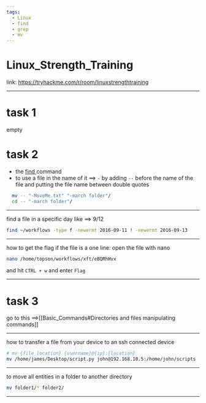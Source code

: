 ```yaml
---
tags:
  - Linux
  - find
  - grep
  - mv
---
```


# Linux_Strength_Training

link: https://tryhackme.com/r/room/linuxstrengthtraining

---

# task 1
empty
# task 2

* the [find ](../Linux_basics_for_Hackers_book/Basic_Commands.md)command
* to use a file in the name of it ==> `-` by adding `--` before the name of the file and putting the file name between double quotes
```bash
  mv -- "-MoveMe.txt" "-march folder"/
  cd -- "-march folder"/
```  
----

find a file in a specific day like ==> 9/12
```bash   
find ~/workflows -type f -newermt 2016-09-11 ! -newermt 2016-09-13
```
---

how to get the flag if the file is a one line: open the file with nano
```bash
nano /home/topson/workflows/xft/eBQRhHvx
```
and hit `CTRL + w` and enter `Flag`

----

# task 3

go to this ==>[[Basic_Commands#Directories and files manipulating commands]]

---

how to transfer a file from your device to an ssh connected device
  ```bash
# mv {file_location} {username}@{ip}:{location}
mv /home/james/Desktop/script.py john@192.168.10.5:/home/john/scripts
```
---

to move all entities in a folder to another directory
```bash
mv folder1/* folder2/
```
---

